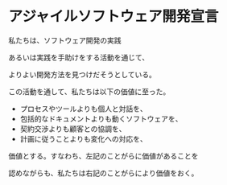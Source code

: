 アジャイルソフトウェア開発宣言
======
私たちは、ソフトウェア開発の実践

あるいは実践を手助けをする活動を通じて、

よりよい開発方法を見つけだそうとしている。

この活動を通して、私たちは以下の価値に至った。

* プロセスやツールよりも個人と対話を、
* 包括的なドキュメントよりも動くソフトウェアを、
* 契約交渉よりも顧客との協調を、
* 計画に従うことよりも変化への対応を、

価値とする。すなわち、左記のことがらに価値があることを

認めながらも、私たちは右記のことがらにより価値をおく。